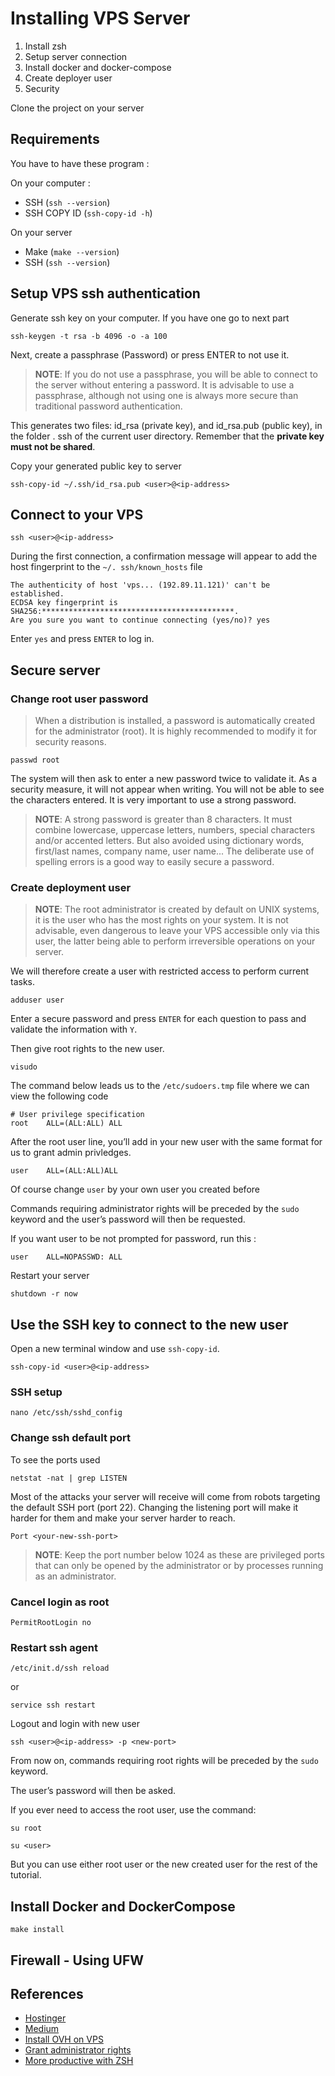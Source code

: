 # Installing VPS Server

1. Install zsh
2. Setup server connection
3. Install docker and docker-compose
4. Create deployer user
5. Security

Clone the project on your server

## Requirements

You have to have these program :

On your computer :

- SSH  (`ssh --version`)
- SSH COPY ID (`ssh-copy-id -h`)

On your server

- Make (`make --version`)
- SSH  (`ssh --version`)

## Setup VPS ssh authentication

Generate ssh key on your computer. If you have one go to next part

```shell
ssh-keygen -t rsa -b 4096 -o -a 100
```

Next, create a passphrase (Password) or press ENTER to not use it.

> **NOTE**: If you do not use a passphrase, you will be able to connect to the server without entering a password. It is advisable to use a passphrase, although not using one is always more secure than traditional password authentication.

This generates two files: id_rsa (private key), and id_rsa.pub (public key), in the folder . ssh of the current user directory. Remember that the **private key must not be shared**.

Copy your generated public key to server

```shell
ssh-copy-id ~/.ssh/id_rsa.pub <user>@<ip-address>
```

## Connect to your VPS

```shell
ssh <user>@<ip-address>
```

During the first connection, a confirmation message will appear to add the host fingerprint to the `~/. ssh/known_hosts` file

```shell
The authenticity of host 'vps... (192.89.11.121)' can't be established.
ECDSA key fingerprint is SHA256:*******************************************.
Are you sure you want to continue connecting (yes/no)? yes
```

Enter `yes` and press `ENTER` to log in.

## Secure server

### Change root user password

> When a distribution is installed, a password is automatically created for the administrator (root). It is highly recommended to modify it for security reasons.

```shell
passwd root
```

The system will then ask to enter a new password twice to validate it. As a security measure, it will not appear when writing. You will not be able to see the characters entered. It is very important to use a strong password.

> **NOTE**: A strong password is greater than 8 characters. It must combine lowercase, uppercase letters, numbers, special characters and/or accented letters. But also avoided using dictionary words, first/last names, company name, user name... The deliberate use of spelling errors is a good way to easily secure a password.

### Create deployment user

> **NOTE**: The root administrator is created by default on UNIX systems, it is the user who has the most rights on your system. It is not advisable, even dangerous to leave your VPS accessible only via this user, the latter being able to perform irreversible operations on your server.

We will therefore create a user with restricted access to perform current tasks.

```shell
adduser user
```

Enter a secure password and press `ENTER` for each question to pass and validate the information with `Y`.

Then give root rights to the new user.

```shell
visudo
```

The command below leads us to the `/etc/sudoers.tmp` file where we can view the following code

```shell
# User privilege specification
root    ALL=(ALL:ALL) ALL
```

After the root user line, you’ll add in your new user with the same format for us to grant admin privledges.

```shell
user    ALL=(ALL:ALL)ALL
```

Of course change `user` by your own user you created before

Commands requiring administrator rights will be preceded by the `sudo` keyword and the user’s password will then be requested.

If you want user to be not prompted for password, run this :

```shell
user    ALL=NOPASSWD: ALL
```

Restart your server

```shell
shutdown -r now
```

## Use the SSH key to connect to the new user

Open a new terminal window and use `ssh-copy-id`.

```shell
ssh-copy-id <user>@<ip-address>
```

### SSH setup

```shell
nano /etc/ssh/sshd_config
```

### Change ssh default port

To see the ports used

```shell
netstat -nat | grep LISTEN
```

Most of the attacks your server will receive will come from robots targeting the default SSH port (port 22). Changing the listening port will make it harder for them and make your server harder to reach.

```shell
Port <your-new-ssh-port>
```

> **NOTE**: Keep the port number below 1024 as these are privileged ports that can only be opened by the administrator or by processes running as an administrator.

### Cancel login as root

```sshd_config
PermitRootLogin no
```

### Restart ssh agent

```sshd_config
/etc/init.d/ssh reload
```

or

```ssh
service ssh restart
```

Logout and login with new user

```shell
ssh <user>@<ip-address> -p <new-port>
```

From now on, commands requiring root rights will be preceded by the `sudo` keyword.

The user’s password will then be asked.

If you ever need to access the root user, use the command:

```shell
su root
```

```shell
su <user>
```

But you can use either root user or the new created user for the rest of the tutorial.

## Install Docker and DockerCompose

```shell
make install
```

## Firewall - Using UFW

## References

- [Hostinger](https://www.hostinger.com/tutorials/getting-started-with-vps-hosting)
- [Medium](https://medium.com/sebbossoutrot/installation-et-configuration-dun-vps-sur-ovh-avec-debian9-wordpress-et-ssl-810603968b71)
- [Install OVH on VPS](https://gist.github.com/tattali/58564a8c7233098fd207bcf42ed14821)
- [Grant administrator rights](https://www.liquidweb.com/kb/add-user-grant-root-privileges-ubuntu-18-04/)
- [More productive with ZSH](https://medium.com/@ivanaugustobd/your-terminal-can-be-much-much-more-productive-5256424658e8)
